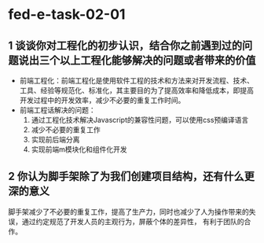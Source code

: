 # fed-e-task-02-01

## 1 谈谈你对工程化的初步认识，结合你之前遇到过的问题说出三个以上工程化能够解决的问题或者带来的价值

- 前端工程化：前端工程化是使用软件工程的技术和方法来对开发流程、技术、工具、经验等规范化、标准化，其主要目的为了提高效率和降低成本，即提高开发过程中的开发效率，减少不必要的重复工作时间。
- 前端工程话解决的问题：
  1. 通过工程化技术解决Javascript的兼容性问题，可以使用css预编译语言
  2. 减少不必要的重复工作
  3. 实现前后端分离
  4. 实现前端m模块化和组件化开发

## 2 你认为脚手架除了为我们创建项目结构，还有什么更深的意义
  脚手架减少了不必要的重复工作，提高了生产力，同时也减少了人为操作带来的失误，通过约定规范了开发人员的主观行为，屏蔽个体的差异性，
  有利于团队的合作。

